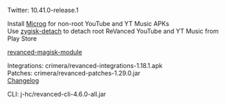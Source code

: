 Twitter: 10.41.0-release.1  

Install [Microg](https://github.com/ReVanced/GmsCore/releases) for non-root YouTube and YT Music APKs  
Use [zygisk-detach](https://github.com/j-hc/zygisk-detach) to detach root ReVanced YouTube and YT Music from Play Store  

[revanced-magisk-module](https://github.com/j-hc/revanced-magisk-module)
  
Integrations: crimera/revanced-integrations-1.18.1.apk  
Patches: crimera/revanced-patches-1.29.0.jar  
[Changelog](https://github.com/crimera/piko/releases/tag/v1.29.0)

CLI: j-hc/revanced-cli-4.6.0-all.jar    
